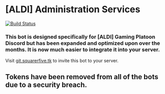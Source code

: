 [ALDI] Administration Services
====================================

[![Build Status](https://travis-ci.org/SquarerFive/S5_Server.svg?branch=rewrite)](https://travis-ci.org/SquarerFive/S5_Server)
   
### This bot is designed specifically for [ALDI] Gaming Platoon Discord but has been expanded and optimized upon over the months. It is now much easier to integrate it into your server.
Visit [git.squarerfive.tk](http://git.squarerfive.tk/) to invite this bot to your server.
## Tokens have been removed from all of the bots due to a security breach.
